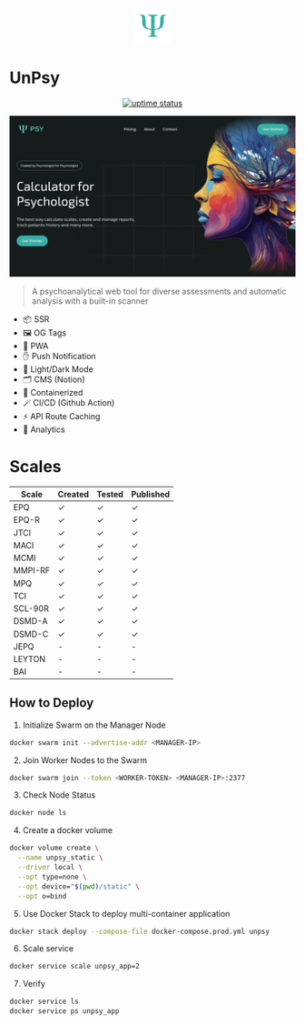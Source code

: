 <p align="center">
  <img src="./public/logo.png" lt="Logo" width="65" />
<p>

# UnPsy

<p align="center">
  <a href="https://uptime.betterstack.com/?utm_source=status_badge">
    <img src="https://uptime.betterstack.com/status-badges/v3/monitor/10kju.svg" alt="uptime status">
  </a>
</p>

![Landing](public/previews/landing.webp)

> A psychoanalytical web tool for diverse assessments and automatic analysis with a built-in scanner

- 📦 SSR
- 🖼️ OG Tags
- 🚀 PWA
- ✋ Push Notification
- 🌙 Light/Dark Mode
- 🗂️ CMS (Notion)
- 🐋 Containerized
- 🪄 CI/CD (Github Action)
- ⚡️ API Route Caching
- 📐 Analytics

# Scales

| Scale   | Created | Tested | Published |
| ------- | ------- | ------ | --------- |
| EPQ     | ✓       | ✓      | ✓         |
| EPQ-R   | ✓       | ✓      | ✓         |
| JTCI    | ✓       | ✓      | ✓         |
| MACI    | ✓       | ✓      | ✓         |
| MCMI    | ✓       | ✓      | ✓         |
| MMPI-RF | ✓       | ✓      | ✓         |
| MPQ     | ✓       | ✓      | ✓         |
| TCI     | ✓       | ✓      | ✓         |
| SCL-90R | ✓       | ✓      | ✓         |
| DSMD-A  | ✓       | ✓      | ✓         |
| DSMD-C  | ✓       | ✓      | ✓         |
| JEPQ    | -       | -      | -         |
| LEYTON  | -       | -      | -         |
| BAI     | -       | -      | -         |

## How to Deploy

1. Initialize Swarm on the Manager Node

```bash
docker swarm init --advertise-addr <MANAGER-IP>
```

2. Join Worker Nodes to the Swarm

```bash
docker swarm join --token <WORKER-TOKEN> <MANAGER-IP>:2377
```

3. Check Node Status

```bash
docker node ls
```

4. Create a docker volume

```bash
docker volume create \
  --name unpsy_static \
  --driver local \
  --opt type=none \
  --opt device="$(pwd)/static" \
  --opt o=bind
```

5. Use Docker Stack to deploy multi-container application

```bash
docker stack deploy --compose-file docker-compose.prod.yml unpsy
```

6. Scale service

```bash
docker service scale unpsy_app=2
```

7. Verify

```bash
docker service ls
docker service ps unpsy_app
```
